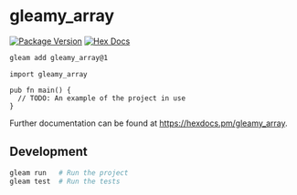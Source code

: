 # gleamy_array

[![Package Version](https://img.shields.io/hexpm/v/gleamy_array)](https://hex.pm/packages/gleamy_array)
[![Hex Docs](https://img.shields.io/badge/hex-docs-ffaff3)](https://hexdocs.pm/gleamy_array/)

```sh
gleam add gleamy_array@1
```
```gleam
import gleamy_array

pub fn main() {
  // TODO: An example of the project in use
}
```

Further documentation can be found at <https://hexdocs.pm/gleamy_array>.

## Development

```sh
gleam run   # Run the project
gleam test  # Run the tests
```
